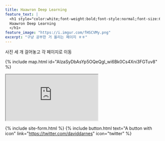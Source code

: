 ```yaml
---
title: Haawron Deep Learning
feature_text: |
  <h1 style="color:white;font-weight:bold;font-style:normal;font-size:66px">
  Haawron Deep Learning
  </h1>
feature_image: "https://i.imgur.com/fHSCVMy.png"
excerpt: "구냥 공부한 거 올리는 페이지 ㅎㅎ"
---
```


사진 세 개 걸어놓고 각 페이지로 이동


<!-- 그림 넣기 -->
<!-- {% include figure.html image="https://unsplash.it/300/400?image=123" position="center" caption="Center aligned image" %} -->
<!-- 지도 넣기 id는 구글 맵 embed 가서 받아와야 하는 듯 -->
{% include map.html id="AIzaSyDbAsYp5OQeQgl_wi6Bk0Cs4Xni3FGTuv8" %}

<div class="map">
  <iframe src="https://www.google.com/maps/embed/v1/place?key=AIzaSyDbAsYp5OQeQgl_wi6Bk0Cs4Xni3FGTuv8&q=Eiffel+Tower,Paris+France">
  </iframe>
</div>

{% include site-form.html %}
{% include button.html text="A button with icon" link="https://twitter.com/daviddarnes" icon="twitter" %}
